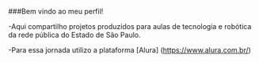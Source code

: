 ###Bem vindo ao meu perfil!

-Aqui compartilho projetos produzidos para aulas de tecnologia e robótica da rede pública do Estado de São Paulo.

-Para essa jornada utilizo a plataforma [Alura] (https://www.alura.com.br/)
